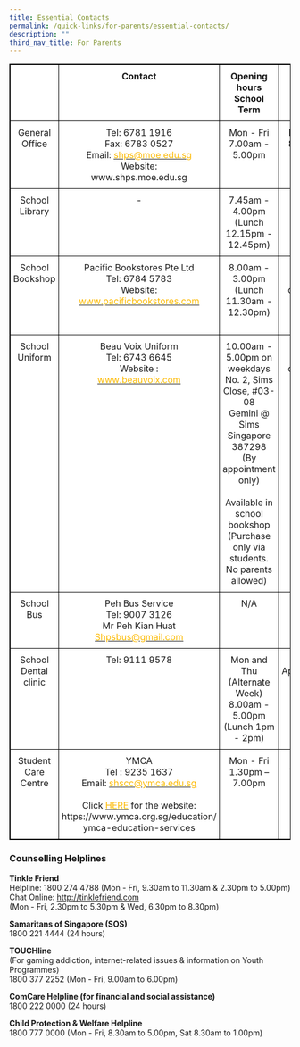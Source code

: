 ```yaml
---
title: Essential Contacts
permalink: /quick-links/for-parents/essential-contacts/
description: ""
third_nav_title: For Parents
---
```

<style type="text/css">
.tg  {border-collapse:collapse;border-spacing:0;}
.tg td{border-color:black;border-style:solid;border-width:1px;
  overflow:hidden;padding:10px 5px;word-break:normal;}
.tg th{border-color:black;border-style:solid;border-width:1px;
 overflow:hidden;padding:10px 5px;word-break:normal;}
.tg .tg-nbj5{background-color:#FFF;border-color:inherit;text-align:center;vertical-align:top}
</style>
<table class="tg" style="border: 1px solid black">
<thead>
  <tr style="border: 1px solid black">
    <th class="tg-nbj5" style="border: 1px solid black"><span style="background-color:initial"> </span><br></th>
    <th class="tg-nbj5" style="border: 1px solid black">Contact</th>
    <th class="tg-nbj5" style="border: 1px solid black">Opening hours<br>School Term</th>
    <th class="tg-nbj5" style="border: 1px solid black">Opening hours School Holidays</th>
  </tr>
</thead>
<tbody>
  <tr style="border: 1px solid black">
    <td class="tg-nbj5" style="border: 1px solid black">General Office</td>
    <td class="tg-nbj5" style="border: 1px solid black">Tel: 6781 1916<br>Fax: 6783 0527<br>Email: <a href="mailto:shps@moe.edu.sg"><span style="text-decoration:none;color:#FDB900">shps@moe.edu.sg</span></a><br>Website:<br>www.shps.moe.edu.sg<br> </td>
    <td class="tg-nbj5" style="border: 1px solid black">Mon - Fri<br>7.00am - 5.00pm<br> </td>
    <td class="tg-nbj5" style="border: 1px solid black">Mon - Fri<br>8.00am - 5.00pm</td>
  </tr>
  <tr style="border: 1px solid black">
    <td class="tg-nbj5" style="border: 1px solid black">School Library<br> </td>
    <td class="tg-nbj5" style="border: 1px solid black">-</td>
    <td class="tg-nbj5" style="border: 1px solid black">7.45am - 4.00pm<br>(Lunch <span style="background-color:initial">12.15pm - 12.45pm)</span><br> </td>
    <td class="tg-nbj5" style="border: 1px solid black">Closed</td>
  </tr>
  <tr style="border: 1px solid black">
    <td class="tg-nbj5" style="border: 1px solid black">School Bookshop</td>
    <td class="tg-nbj5" style="border: 1px solid black">Pacific Bookstores Pte Ltd<br>Tel: 6784 5783<br>Website:<br> <a href="http://www.pacificbookstores.com/"><span style="text-decoration:none;color:#FDB900">www.pacificbookstores.com</span></a></td>
    <td class="tg-nbj5" style="border: 1px solid black">8.00am - 3.00pm<br>(Lunch 11.30am - 12.30pm)<br><br> </td>
    <td class="tg-nbj5" style="border: 1px solid black">Closed unless<br>otherwise informed</td>
  </tr>
  <tr style="border: 1px solid black">
    <td class="tg-nbj5" style="border: 1px solid black">School Uniform</td>
    <td class="tg-nbj5" style="border: 1px solid black">Beau Voix Uniform<br>Tel: 6743 6645<br>Website :<br><a href="http://www.beauvoix.com/"><span style="text-decoration:none;color:#FDB900">www.beauvoix.com</span></a><br> </td>
    <td class="tg-nbj5" style="border: 1px solid black">10.00am - 5.00pm on weekdays<br>No. 2, Sims Close, #03-08<br>Gemini @ Sims<br>Singapore 387298<br>(By appointment only)<br><br>Available in school bookshop<br>(Purchase only via students. No parents allowed)</td>
    <td class="tg-nbj5">Closed unless<br>otherwise informed</td>
  </tr>
  <tr style="border: 1px solid black">
    <td class="tg-nbj5" style="border: 1px solid black">School Bus</td>
    <td class="tg-nbj5" style="border: 1px solid black">Peh Bus Service<br>Tel: 9007 3126<br>Mr Peh Kian Huat<br> <a href="mailto:Shpsbus@gmail.com"><span style="text-decoration:none;color:#FDB900;background-color:initial">Shpsbus@gmail.com</span></a></td>
    <td class="tg-nbj5" style="border: 1px solid black">N/A</td>
    <td class="tg-nbj5" style="border: 1px solid black">N/A</td>
  </tr>
  <tr style="border: 1px solid black">
    <td class="tg-nbj5" style="border: 1px solid black">School Dental clinic<br> </td>
    <td class="tg-nbj5" style="border: 1px solid black">Tel: 9111 9578</td>
    <td class="tg-nbj5" style="border: 1px solid black">Mon and Thu<br>(Alternate Week)<br>8.00am - 5.00pm<br>(Lunch 1pm - 2pm)<br> </td>
    <td class="tg-nbj5" style="border: 1px solid black">By Appointment<br>Only</td>
  </tr>
  <tr style="border: 1px solid black">
    <td class="tg-nbj5" style="border: 1px solid black">Student Care Centre</td>
    <td class="tg-nbj5" style="border: 1px solid black">YMCA<br>Tel : 9235 1637<br>Email: <a href="mailto:shscc@ymca.edu.sg"><span style="text-decoration:none;color:#FDB900">shscc@ymca.edu.sg</span></a><br><br>Click <a href="https://www.ymca.org.sg/education/%20ymca-education-services"><span style="text-decoration:none;color:#FDB900">HERE</span></a> for the website: <span style="background-color:initial">https://www.ymca.org.sg/education/</span><br>ymca-education-services<br> </td>
    <td class="tg-nbj5" style="border: 1px solid black">Mon - Fri <br>1.30pm – 7.00pm<br></td>
    <td class="tg-nbj5" style="border: 1px solid black">Mon – Fri<br>7.30am – 7.00pm</td>
  </tr>
</tbody>
</table>

### **Counselling Helplines**

**Tinkle Friend**<br>
Helpline: 1800 274 4788 (Mon - Fri, 9.30am to 11.30am &amp; 2.30pm to 5.00pm) <br>
Chat Online: http://tinklefriend.com <br>
(Mon - Fri, 2.30pm to 5.30pm &amp; Wed, 6.30pm to 8.30pm)

**Samaritans of Singapore (SOS)** <br>
1800 221 4444 (24 hours)

**TOUCHline** <br>
(For gaming addiction, internet-related issues &amp; information on Youth Programmes) <br>
1800 377 2252 (Mon - Fri, 9.00am to 6.00pm)

**ComCare Helpline (for financial and social assistance)** <br>
1800 222 0000 (24 hours)

**Child Protection &amp; Welfare Helpline** <br>
1800 777 0000 (Mon - Fri, 8.30am to 5.00pm, Sat 8.30am to 1.00pm)
